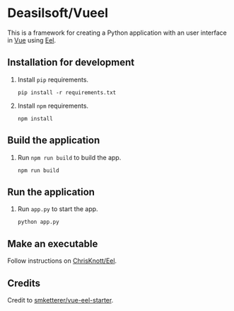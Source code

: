 # Deasilsoft/Vueel

This is a framework for creating a Python application with an user interface in [Vue](https://github.com/vuejs/vue) using [Eel](https://github.com/ChrisKnott/Eel).

## Installation for development

1. Install `pip` requirements.

       pip install -r requirements.txt

2. Install `npm` requirements.

       npm install

## Build the application

1. Run `npm run build` to build the app.

       npm run build

## Run the application

1. Run `app.py` to start the app.

       python app.py

## Make an executable

Follow instructions on [ChrisKnott/Eel](https://github.com/ChrisKnott/Eel#building-distributable-binary-with-pyinstaller).

## Credits

Credit to [smketterer/vue-eel-starter](https://github.com/smketterer/vue-eel-starter).
